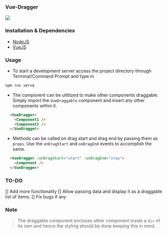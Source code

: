 ### Vue-Dragger

![](demo.gif)

### Installation & Dependencies

- [NodeJS](https://nodejs.org/en/)
- [VueJS](https://vuejs.org/)

### Usage

- To start a development server access the project directory through Terminal/Command Prompt and type in

```bash
npm run serve
```

- The component can be utitlized to make other components draggable. Simply import the `VueDraggable` component and insert any other components within it.

```html
  <VueDragger>
    <Component1 />
    <Component2 />
  </VueDragger>
```

- Methods can be called on drag start and drag end by passing them as `props`. Use the `onDragStart` and `onDragEnd` events to accomplish the same.

```html
  <VueDragger :onDragStart="start" :onDragEnd="stop">
    <Component />
  </VueDragger>
```

### TO-DO

[] Add more functionality
[] Allow passing data and display it as a draggable list of items.
[] Fix bugs if any

### Note

> The draggable component encloses other component inside a `div` of its own and hence the styling should be done keeping this in mind.


